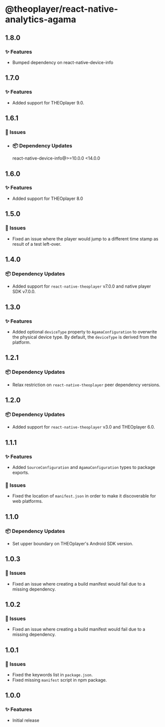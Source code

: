 # @theoplayer/react-native-analytics-agama

## 1.8.0

### ✨ Features

- Bumped dependency on react-native-device-info

## 1.7.0

### ✨ Features

- Added support for THEOplayer 9.0.

## 1.6.1

### 🐛 Issues

- ### 📦 Dependency Updates

  react-native-device-info@>=10.0.0 <14.0.0

## 1.6.0

### ✨ Features

- Added support for THEOplayer 8.0

## 1.5.0

### 🐛 Issues

- Fixed an issue where the player would jump to a different time stamp as result of a test left-over.

## 1.4.0

### 📦 Dependency Updates

- Added support for `react-native-theoplayer` v7.0.0 and native player SDK v7.0.0.

## 1.3.0

### ✨ Features

- Added optional `deviceType` property to `AgamaConfiguration` to overwrite the physical device type. By default, the `deviceType` is derived from the platform.

## 1.2.1

### 📦 Dependency Updates

- Relax restriction on `react-native-theoplayer` peer dependency versions.

## 1.2.0

### 📦 Dependency Updates

- Added support for `react-native-theoplayer` v3.0 and THEOplayer 6.0.

## 1.1.1

### ✨ Features

- Added `SourceConfiguration` and `AgamaConfiguration` types to package exports.

### 🐛 Issues

- Fixed the location of `manifest.json` in order to make it discoverable for web platforms.

## 1.1.0

### 📦 Dependency Updates

- Set upper boundary on THEOplayer's Android SDK version.

## 1.0.3

### 🐛 Issues

- Fixed an issue where creating a build manifest would fail due to a missing dependency.

## 1.0.2

### 🐛 Issues

- Fixed an issue where creating a build manifest would fail due to a missing dependency.

## 1.0.1

### 🐛 Issues

- Fixed the keywords list in `package.json`.
- Fixed missing `manifest` script in npm package.

## 1.0.0

### ✨ Features

- Initial release
